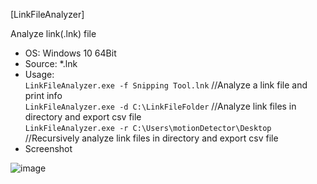 [LinkFileAnalyzer]  

Analyze link(.lnk) file     

- OS: Windows 10 64Bit  
- Source: *.lnk  
- Usage:  
`LinkFileAnalyzer.exe -f Snipping Tool.lnk` //Analyze a link file and print info  
`LinkFileAnalyzer.exe -d C:\LinkFileFolder` //Analyze link files in directory and export csv file  
`LinkFileAnalyzer.exe -r C:\Users\motionDetector\Desktop` //Recursively analyze link files in directory and export csv file  
- Screenshot  

![image](https://user-images.githubusercontent.com/69110090/97801541-d7fce980-1c80-11eb-94fc-f113f38773ae.png)

